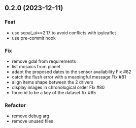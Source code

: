 ## 0.2.0 (2023-12-11)

### Feat

- use sepal_ui==2.17 to avoid conflicts with ipyleaflet
- use pre-commit hook

### Fix

- remove gdal from requirements
- list mosaics from planet
- adapt the proposed dates to the sensor availability Fix #82
- catch the flush error with a meaningful message Fix #81
- align items shape between the 2 drivers
- display images in chronological order FIx #80
- force id to be a key of the dataset fix #65

### Refactor

- remove debug arg
- remove unused files
